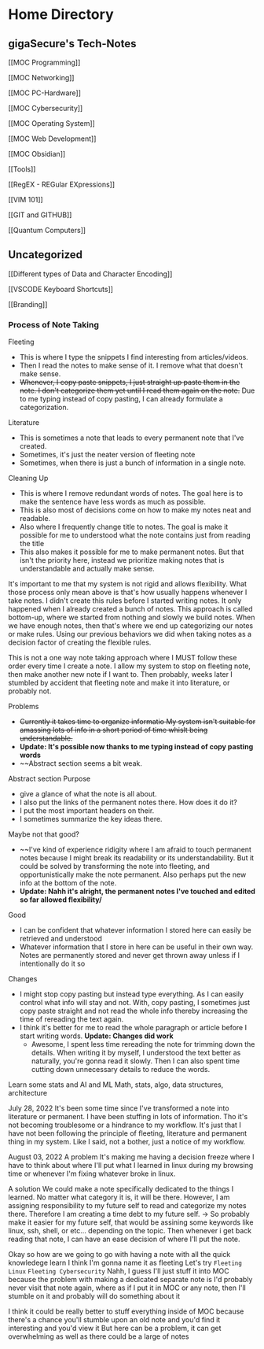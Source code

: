# Home Directory
## gigaSecure's Tech-Notes


[[MOC Programming]]


[[MOC Networking]]


[[MOC PC-Hardware]]


[[MOC Cybersecurity]]


[[MOC Operating System]]


[[MOC Web Development]]


[[MOC Obsidian]]


[[Tools]]

[[RegEX - REGular EXpressions]]

[[VIM 101]]

[[GIT and GITHUB]]

[[Quantum Computers]]

## Uncategorized

[[Different types of Data and Character Encoding]]

[[VSCODE Keyboard Shortcuts]]


[[Branding]]





### Process of Note Taking
Fleeting
- This is where I type the snippets I find interesting from articles/videos. 
- Then I read the notes to make sense of it. I remove what that doesn't make sense. 
- ~~Whenever, I copy paste snippets, I just straight up paste them in the note. I don't categorize them yet until I read them again on the note.~~ Due to me typing instead of copy pasting, I can already formulate a categorization.


Literature
- This is sometimes a note that leads to every permanent note that I've created.
- Sometimes, it's just the neater version of fleeting note
- Sometimes, when there is just a bunch of information in a single note. 


Cleaning Up
- This is where I remove redundant words of notes. The goal here is to make the sentence have less words as much as possible.
- This is also most of decisions come on how to make my notes neat and readable.
- Also where I frequently change title to notes. The goal is make it possible for me to understood what the note contains just from reading the title
- This also makes it possible for me to make permanent notes. But that isn't the priority here, instead we prioritize making notes that is understandable and actually make sense.

It's important to me that my system is not rigid and allows flexibility. What those process only mean above is that's how usually happens whenever I take notes. I didn't create this rules before I started writing notes. It only happened when I already created a bunch of notes. This approach is called bottom-up, where we started from nothing and slowly we build notes. When we have enough notes, then that's where we end up categorizing our notes or make rules. Using our previous behaviors we did when taking notes as a decision factor of creating the flexible rules.

This is not a one way note taking approach where I MUST follow these order every time I create a note. I allow my system to stop on fleeting note, then make another new note if I want to. Then probably, weeks later I stumbled by accident that fleeting note and make it into literature, or probably not. 


Problems 
- ~~Currently it takes time to organize informatio My system isn't suitable for amassing lots of info in a short period of time whislt being understandable.~~ 
- **Update: It's possible now thanks to me typing instead of copy pasting words**
- ~~Abstract section seems a bit weak. 


Abstract section
Purpose
- give a glance of what the note is all about. 
- I also put the links of the permanent notes there. 
How does it do it?
- I put the most important headers on their.
- I sometimes summarize the key ideas there. 



Maybe not that good?
- ~~I've kind of experience ridigity where I am afraid to touch permanent notes because I might break its readability or its understandability. But it could be solved by transforming the note into fleeting, and opportunistically make the note permanent. Also perhaps put the new info at the bottom of the note. 
- **Update: Nahh it's alright, the permanent notes I've touched and edited so far allowed flexibility/**


Good
- I can be confident that whatever information I stored here can easily be retrieved and understood
- Whatever information that I store in here can be useful in their own way. Notes are permanently stored and never get thrown away unless if I intentionally do it so


Changes
- I might stop copy pasting but instead type everything. As I can easily control what info will stay and not. With, copy pasting, I sometimes just copy paste straight and not read the whole info thereby increasing the time of rereading the text again.
- I think it's better for me to read the whole paragraph or article before I start writing words.
**Update: Changes did work**
    - Awesome, I spent less time rereading the note for trimming down the details. When writing it by myself, I understood the text better as naturally, you're gonna read it slowly. Then I can also spent time cutting down unnecessary details to reduce the words.


Learn some stats and AI and ML
Math, stats, algo, data structures, architecture


July 28, 2022
It's been some time since I've transformed a note into literature or permanent. I have been stuffing in lots of information. Tho it's not becoming troublesome or a hindrance to my workflow. It's just that I have not been following the principle of fleeting, literature and permanent thing in my system. Like I said, not a bother, just a notice of my workflow. 




August 03, 2022
A problem
It's making me having a decision freeze where I have to think about where I'll put what I learned in linux during my browsing time or whenever I'm fixing whatever broke in linux.

A solution
We could make a note specifically dedicated to the things I learned. No matter what category it is, it will be there.
However, I am assigning responsibility to my future self to read and categorize my notes there. Therefore I am creating a time debt to my future self. 
-> So probably make it easier for my future self, that would be assining some keywords like linux, ssh, shell, or etc... depending on the topic. Then whenever i get back reading that note, I can have an ease decision of where I'll put the note. 


Okay so how are we going to go with having a note with all the quick knowledege learn
I think I'm gonna name it as fleeting
Let's try
`Fleeting Linux`
`Fleeting Cybersecurity`
Nahh, I guess I'll just stuff it into MOC
because the problem with making a dedicated separate note is I'd probably never visit that note again, where as if I put it in MOC or any note, then I'll stumble on it and probably will do something about it

I think it could be really better to stuff everything inside of MOC because there's a chance you'll stumble upon an old note and you'd find it interesting and you'd view it
But here can be a problem, it can get overwhelming as well as there could be a large of notes